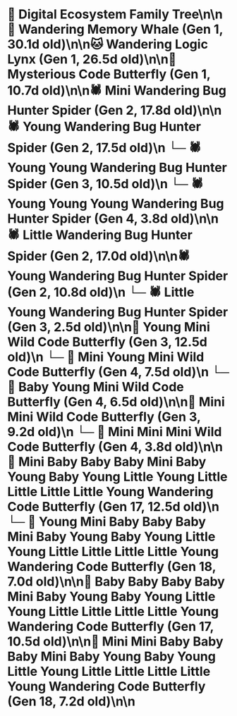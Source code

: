 # 🌳 Digital Ecosystem Family Tree\n\n🐋 Wandering Memory Whale (Gen 1, 30.1d old)\n\n🐱 Wandering Logic Lynx (Gen 1, 26.5d old)\n\n🦋 Mysterious Code Butterfly (Gen 1, 10.7d old)\n\n🕷️ Mini Wandering Bug Hunter Spider (Gen 2, 17.8d old)\n\n🕷️ Young Wandering Bug Hunter Spider (Gen 2, 17.5d old)\n  └─ 🕷️ Young Young Wandering Bug Hunter Spider (Gen 3, 10.5d old)\n    └─ 🕷️ Young Young Young Wandering Bug Hunter Spider (Gen 4, 3.8d old)\n\n🕷️ Little Wandering Bug Hunter Spider (Gen 2, 17.0d old)\n\n🕷️ Young Wandering Bug Hunter Spider (Gen 2, 10.8d old)\n  └─ 🕷️ Little Young Wandering Bug Hunter Spider (Gen 3, 2.5d old)\n\n🦋 Young Mini Wild Code Butterfly (Gen 3, 12.5d old)\n  └─ 🦋 Mini Young Mini Wild Code Butterfly (Gen 4, 7.5d old)\n  └─ 🦋 Baby Young Mini Wild Code Butterfly (Gen 4, 6.5d old)\n\n🦋 Mini Mini Wild Code Butterfly (Gen 3, 9.2d old)\n  └─ 🦋 Mini Mini Mini Wild Code Butterfly (Gen 4, 3.8d old)\n\n🦋 Mini Baby Baby Baby Mini Baby Young Baby Young Little Young Little Little Little Little Young Wandering Code Butterfly (Gen 17, 12.5d old)\n  └─ 🦋 Young Mini Baby Baby Baby Mini Baby Young Baby Young Little Young Little Little Little Little Young Wandering Code Butterfly (Gen 18, 7.0d old)\n\n🦋 Baby Baby Baby Baby Mini Baby Young Baby Young Little Young Little Little Little Little Young Wandering Code Butterfly (Gen 17, 10.5d old)\n\n🦋 Mini Mini Baby Baby Baby Mini Baby Young Baby Young Little Young Little Little Little Little Young Wandering Code Butterfly (Gen 18, 7.2d old)\n\n